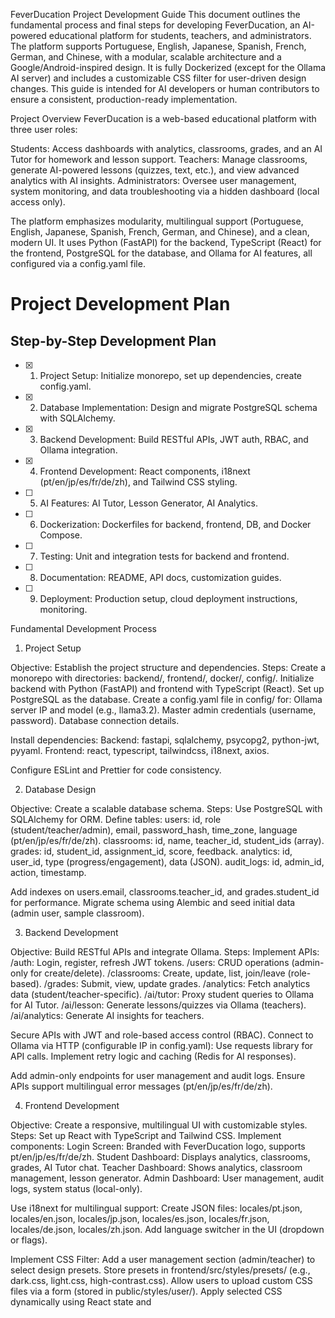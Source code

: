 FeverDucation Project Development Guide
This document outlines the fundamental process and final steps for developing FeverDucation, an AI-powered educational platform for students, teachers, and administrators. The platform supports Portuguese, English, Japanese, Spanish, French, German, and Chinese, with a modular, scalable architecture and a Google/Android-inspired design. It is fully Dockerized (except for the Ollama AI server) and includes a customizable CSS filter for user-driven design changes. This guide is intended for AI developers or human contributors to ensure a consistent, production-ready implementation.

Project Overview
FeverDucation is a web-based educational platform with three user roles:

Students: Access dashboards with analytics, classrooms, grades, and an AI Tutor for homework and lesson support.
Teachers: Manage classrooms, generate AI-powered lessons (quizzes, text, etc.), and view advanced analytics with AI insights.
Administrators: Oversee user management, system monitoring, and data troubleshooting via a hidden dashboard (local access only).

The platform emphasizes modularity, multilingual support (Portuguese, English, Japanese, Spanish, French, German, and Chinese), and a clean, modern UI. It uses Python (FastAPI) for the backend, TypeScript (React) for the frontend, PostgreSQL for the database, and Ollama for AI features, all configured via a config.yaml file.

# Project Development Plan

## Step-by-Step Development Plan

- [x] 1. Project Setup: Initialize monorepo, set up dependencies, create config.yaml.
- [x] 2. Database Implementation: Design and migrate PostgreSQL schema with SQLAlchemy.
- [x] 3. Backend Development: Build RESTful APIs, JWT auth, RBAC, and Ollama integration.
- [x] 4. Frontend Development: React components, i18next (pt/en/jp/es/fr/de/zh), and Tailwind CSS styling.
- [ ] 5. AI Features: AI Tutor, Lesson Generator, AI Analytics.
- [ ] 6. Dockerization: Dockerfiles for backend, frontend, DB, and Docker Compose.
- [ ] 7. Testing: Unit and integration tests for backend and frontend.
- [ ] 8. Documentation: README, API docs, customization guides.
- [ ] 9. Deployment: Production setup, cloud deployment instructions, monitoring.

Fundamental Development Process
1. Project Setup

Objective: Establish the project structure and dependencies.
Steps:
Create a monorepo with directories: backend/, frontend/, docker/, config/.
Initialize backend with Python (FastAPI) and frontend with TypeScript (React).
Set up PostgreSQL as the database.
Create a config.yaml file in config/ for:
Ollama server IP and model (e.g., llama3.2).
Master admin credentials (username, password).
Database connection details.


Install dependencies:
Backend: fastapi, sqlalchemy, psycopg2, python-jwt, pyyaml.
Frontend: react, typescript, tailwindcss, i18next, axios.


Configure ESLint and Prettier for code consistency.



2. Database Design

Objective: Create a scalable database schema.
Steps:
Use PostgreSQL with SQLAlchemy for ORM.
Define tables:
users: id, role (student/teacher/admin), email, password_hash, time_zone, language (pt/en/jp/es/fr/de/zh).
classrooms: id, name, teacher_id, student_ids (array).
grades: id, student_id, assignment_id, score, feedback.
analytics: id, user_id, type (progress/engagement), data (JSON).
audit_logs: id, admin_id, action, timestamp.


Add indexes on users.email, classrooms.teacher_id, and grades.student_id for performance.
Migrate schema using Alembic and seed initial data (admin user, sample classroom).



3. Backend Development

Objective: Build RESTful APIs and integrate Ollama.
Steps:
Implement APIs:
/auth: Login, register, refresh JWT tokens.
/users: CRUD operations (admin-only for create/delete).
/classrooms: Create, update, list, join/leave (role-based).
/grades: Submit, view, update grades.
/analytics: Fetch analytics data (student/teacher-specific).
/ai/tutor: Proxy student queries to Ollama for AI Tutor.
/ai/lesson: Generate lessons/quizzes via Ollama (teachers).
/ai/analytics: Generate AI insights for teachers.


Secure APIs with JWT and role-based access control (RBAC).
Connect to Ollama via HTTP (configurable IP in config.yaml):
Use requests library for API calls.
Implement retry logic and caching (Redis for AI responses).


Add admin-only endpoints for user management and audit logs.
Ensure APIs support multilingual error messages (pt/en/jp/es/fr/de/zh).



4. Frontend Development

Objective: Create a responsive, multilingual UI with customizable styles.
Steps:
Set up React with TypeScript and Tailwind CSS.
Implement components:
Login Screen: Branded with FeverDucation logo, supports pt/en/jp/es/fr/de/zh.
Student Dashboard: Displays analytics, classrooms, grades, AI Tutor chat.
Teacher Dashboard: Shows analytics, classroom management, lesson generator.
Admin Dashboard: User management, audit logs, system status (local-only).


Use i18next for multilingual support:
Create JSON files: locales/pt.json, locales/en.json, locales/jp.json, locales/es.json, locales/fr.json, locales/de.json, locales/zh.json.
Add language switcher in the UI (dropdown or flags).


Implement CSS Filter:
Add a user management section (admin/teacher) to select design presets.
Store presets in frontend/src/styles/presets/ (e.g., dark.css, light.css, high-contrast.css).
Allow users to upload custom CSS files via a form (stored in public/styles/user/).
Apply selected CSS dynamically using React state and <style> tags.


Host fonts and styles locally:
Download Roboto (for en/pt) and Noto Sans JP (for jp) from Google Fonts.
Store in frontend/public/fonts/ and reference in CSS (@font-face).
Store Tailwind-generated CSS in frontend/public/styles/base.css.


Ensure WCAG 2.1 compliance (keyboard navigation, ARIA labels).



5. AI Integration

Objective: Enable AI Tutor, Lesson Generator, and Analytics.
Steps:
AI Tutor:
Create a chat interface for students to query Ollama.
Process responses to guide without direct answers (e.g., hints, explanations).


Lesson Generator:
Allow teachers to input parameters (topic, type: quiz/lesson/text, difficulty).
Send to Ollama and format output (e.g., JSON for quizzes).


AI Analytics:
Analyze student data (grades, activity) via Ollama.
Generate insights (e.g., “Student X struggles with algebra”).


Cache AI responses in Redis to reduce Ollama load.
Add error handling for Ollama downtime.



6. Dockerization

Objective: Containerize the application for production.
Steps:
Create Dockerfiles:
Backend: Use python:3.11-slim, install dependencies, copy backend/.
Frontend: Use node:18, build React app, serve with Nginx.
Database: Use postgres:15, initialize with schema.


Write docker-compose.yml:
Services: backend, frontend, db, redis.
Environment variables: Database URL, Ollama IP, JWT secret.
Network: Internal bridge network.


Exclude Ollama (runs on separate server, e.g., 192.168.15.115).
Test locally with docker-compose up.



7. Testing

Objective: Ensure reliability and functionality.
Steps:
Backend: Write unit tests with pytest for APIs and Ollama integration.
Frontend: Use Jest and React Testing Library for component tests.
Integration: Test API-frontend communication and language switching.
Test CSS filter: Verify preset switching and custom CSS uploads.
Validate multilingual support (pt/en/jp/es/fr/de/zh) and font rendering.



8. Documentation

Objective: Provide clear setup and customization guides.
Steps:
Create README.md:
Project overview, setup instructions, Docker commands.
Configuration guide for config.yaml (Ollama, database).
Customization instructions for CSS presets and language files.


Generate OpenAPI documentation for APIs (via FastAPI /docs).
Document CSS filter usage and font hosting.




Final Steps for Completion

Code Review:

Validate code against requirements (modularity, multilingual support, AI integration).
Ensure no external font/style CDNs are used (all hosted in frontend/public/).


Production Deployment:

Deploy Docker containers on a cloud provider (e.g., AWS ECS, GCP Cloud Run).
Configure reverse proxy (Nginx) for HTTPS.
Set up monitoring (Prometheus) and logging (Loki).


User Testing:

Test with sample users (student, teacher, admin) in pt/en/jp/es/fr/de/zh.
Verify AI features (Tutor, Lesson Generator, Analytics).
Confirm CSS filter functionality and style customization.


Community Customization:

Publish frontend/public/styles/ and frontend/locales/ to a GitHub repository.
Provide templates for custom CSS presets and language files.
Encourage contributions via pull requests.


Maintenance Plan:

Schedule regular updates for Ollama models and dependencies.
Monitor audit logs for admin actions and system issues.
Add new languages (e.g., Spanish, French) as needed.




Style Description
The UI follows a Google/Android-inspired aesthetic:

Colors: Material Design palette (primary: #6200EE, secondary: #03DAC6, background: #F5F5F5).
Typography:
Roboto: Used for English and Portuguese (weights: 400, 500, 700).
Noto Sans JP: Used for Japanese (weights: 400, 500, 700).
Fonts are downloaded and hosted in frontend/public/fonts/ to avoid CDN dependencies.


Layout: Clean, minimal, with card-based components and rounded corners.
Animations: Subtle transitions (e.g., 0.3s ease-in-out for hover effects).
Customization:
CSS filter allows users to switch between presets (e.g., dark, light, high-contrast).
Custom CSS uploads are stored in public/styles/user/ and applied dynamically.
Presets are defined in frontend/src/styles/presets/ (e.g., --primary-color, --font-family).




Additional Details

Languages: Support Portuguese (Brazil), English (US), Japanese, Spanish, French, German, and Chinese. Extendable via locales/ files.
CSS Filter:
Accessible in user management (admin/teacher roles).
Options: Select preset, upload custom CSS, preview changes.
Store user preferences in users table (style_preference column).


Local Assets:
Fonts: frontend/public/fonts/roboto/, frontend/public/fonts/noto-sans-jp/.
Styles: frontend/public/styles/base.css, frontend/public/styles/presets/.


Security:
Admin dashboard accessible only on local server (e.g., 127.0.0.1 or 192.168.15.115).
Encrypt sensitive data (passwords, API keys) with bcrypt and environment variables.


Modularity:
Backend: Separate modules for auth, classrooms, AI, analytics.
Frontend: Reusable React components and hooks.
Easy upgrades via clear folder structure and documentation.




Deliverables

Full codebase: backend/, frontend/, docker/, config/.
config.yaml for Ollama, database, and admin settings.
Locally hosted fonts and styles in frontend/public/.
CSS filter implementation with preset and custom upload support.
Comprehensive README.md and OpenAPI docs.
Test suites for backend and frontend.
Public GitHub repository for styles and locales.


This guide ensures FeverDucation is developed with modularity, scalability, and user-driven customization, ready for production and future upgrades.
